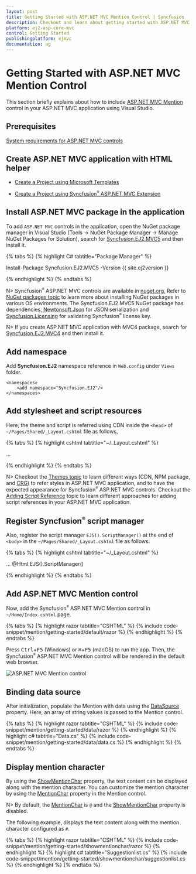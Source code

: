 ```yaml
---
layout: post
title: Getting Started with ASP.NET MVC Mention Control | Syncfusion
description: Checkout and learn about getting started with ASP.NET MVC Mention control of Syncfusion Essential JS 2 and more details.
platform: ej2-asp-core-mvc
control: Getting Started
publishingplatform: ejmvc
documentation: ug
---
```


# Getting Started with ASP.NET MVC Mention Control

This section briefly explains about how to include [ASP.NET MVC Mention](https://www.syncfusion.com/aspnet-mvc-ui-controls/mention) control in your ASP.NET MVC application using Visual Studio.

## Prerequisites

[System requirements for ASP.NET MVC controls](https://ej2.syncfusion.com/aspnetmvc/documentation/system-requirements)

## Create ASP.NET MVC application with HTML helper

* [Create a Project using Microsoft Templates](https://learn.microsoft.com/en-us/aspnet/mvc/overview/getting-started/introduction/getting-started#create-your-first-app)

* [Create a Project using Syncfusion<sup style="font-size:70%">&reg;</sup> ASP.NET MVC Extension](https://ej2.syncfusion.com/aspnetmvc/documentation/getting-started/project-template)

## Install ASP.NET MVC package in the application

To add `ASP.NET MVC` controls in the application, open the NuGet package manager in Visual Studio (Tools → NuGet Package Manager → Manage NuGet Packages for Solution), search for [Syncfusion.EJ2.MVC5](https://www.nuget.org/packages/Syncfusion.EJ2.MVC5) and then install it.

{% tabs %}
{% highlight C# tabtitle="Package Manager" %}

Install-Package Syncfusion.EJ2.MVC5 -Version {{ site.ej2version }}

{% endhighlight %}
{% endtabs %}

N> Syncfusion<sup style="font-size:70%">&reg;</sup> ASP.NET MVC controls are available in [nuget.org.](https://www.nuget.org/packages?q=syncfusion.EJ2) Refer to [NuGet packages topic](https://ej2.syncfusion.com/aspnetmvc/documentation/nuget-packages) to learn more about installing NuGet packages in various OS environments. The Syncfusion.EJ2.MVC5 NuGet package has dependencies, [Newtonsoft.Json](https://www.nuget.org/packages/Newtonsoft.Json/) for JSON serialization and [Syncfusion.Licensing](https://www.nuget.org/packages/Syncfusion.Licensing/) for validating Syncfusion<sup style="font-size:70%">&reg;</sup> license key.

N> If you create ASP.NET MVC application with MVC4 package, search for [Syncfusion.EJ2.MVC4](https://www.nuget.org/packages/Syncfusion.EJ2.MVC4) and then install it.

## Add namespace

Add **Syncfusion.EJ2** namespace reference in `Web.config` under `Views` folder.

```
<namespaces>
    <add namespace="Syncfusion.EJ2"/>
</namespaces>
```

## Add stylesheet and script resources

Here, the theme and script is referred using CDN inside the `<head>` of `~/Pages/Shared/_Layout.cshtml` file as follows,

{% tabs %}
{% highlight cshtml tabtitle="~/_Layout.cshtml" %}

<head>
    ...
    <!-- Syncfusion ASP.NET MVC controls styles -->
    <link rel="stylesheet" href="https://cdn.syncfusion.com/ej2/{{ site.ej2version }}/fluent.css" />
    <!-- Syncfusion ASP.NET MVC controls scripts -->
    <script src="https://cdn.syncfusion.com/ej2/{{ site.ej2version }}/dist/ej2.min.js"></script>
</head>

{% endhighlight %}
{% endtabs %}

N> Checkout the [Themes topic](https://ej2.syncfusion.com/aspnetmvc/documentation/appearance/theme) to learn different ways (CDN, NPM package, and [CRG](https://ej2.syncfusion.com/aspnetmvc/documentation/common/custom-resource-generator)) to refer styles in ASP.NET MVC application, and to have the expected appearance for Syncfusion<sup style="font-size:70%">&reg;</sup> ASP.NET MVC controls. Checkout the [Adding Script Reference](https://ej2.syncfusion.com/aspnetmvc/documentation/common/adding-script-references) topic to learn different approaches for adding script references in your ASP.NET MVC application.

## Register Syncfusion<sup style="font-size:70%">&reg;</sup> script manager

Also, register the script manager `EJS().ScriptManager()` at the end of `<body>` in the `~/Pages/Shared/_Layout.cshtml` file as follows.

{% tabs %}
{% highlight cshtml tabtitle="~/_Layout.cshtml" %}

<body>
...
    <!-- Syncfusion ASP.NET MVC Script Manager -->
    @Html.EJS().ScriptManager()
</body>

{% endhighlight %}
{% endtabs %}

## Add ASP.NET MVC Mention control

Now, add the Syncfusion<sup style="font-size:70%">&reg;</sup> ASP.NET MVC Mention control in `~/Home/Index.cshtml` page.

{% tabs %}
{% highlight razor tabtitle="CSHTML" %}
{% include code-snippet/mention/getting-started/default/razor %}
{% endhighlight %}
{% endtabs %}

Press <kbd>Ctrl</kbd>+<kbd>F5</kbd> (Windows) or <kbd>⌘</kbd>+<kbd>F5</kbd> (macOS) to run the app. Then, the Syncfusion<sup style="font-size:70%">&reg;</sup> ASP.NET MVC Mention control will be rendered in the default web browser.

![ASP.NET MVC Mention control](./images/mention-control.png)

## Binding data source

After initialization, populate the Mention with data using the [DataSource](https://help.syncfusion.com/cr/aspnetmvc-js2/Syncfusion.EJ2.DropDowns.Mention.html#Syncfusion_EJ2_DropDowns_Mention_DataSource) property. Here, an array of string values is passed to the Mention control.

{% tabs %}
{% highlight razor tabtitle="CSHTML" %}
{% include code-snippet/mention/getting-started/data/razor %}
{% endhighlight %}
{% highlight c# tabtitle="Data.cs" %}
{% include code-snippet/mention/getting-started/data/data.cs %}
{% endhighlight %}
{% endtabs %}

## Display mention character

By using the [ShowMentionChar](https://help.syncfusion.com/cr/aspnetmvc-js2/Syncfusion.EJ2.DropDowns.Mention.html#Syncfusion_EJ2_DropDowns_Mention_ShowMentionChar) property, the text content can be displayed along with the mention character. You can customize the mention character by using the [MentionChar](https://help.syncfusion.com/cr/aspnetmvc-js2/Syncfusion.EJ2.DropDowns.Mention.html#Syncfusion_EJ2_DropDowns_Mention_MentionChar) property in the Mention control.

N> By default, the [MentionChar](https://help.syncfusion.com/cr/aspnetmvc-js2/Syncfusion.EJ2.DropDowns.Mention.html#Syncfusion_EJ2_DropDowns_Mention_MentionChar) is `@` and the [ShowMentionChar](https://help.syncfusion.com/cr/aspnetmvc-js2/Syncfusion.EJ2.DropDowns.Mention.html#Syncfusion_EJ2_DropDowns_Mention_ShowMentionChar) property is disabled.

The following example, displays the text content along with the mention character configured as `#`.

{% tabs %}
{% highlight razor tabtitle="CSHTML" %}
{% include code-snippet/mention/getting-started/showmentionchar/razor %}
{% endhighlight %}
{% highlight c# tabtitle="Suggestionlist.cs" %}
{% include code-snippet/mention/getting-started/showmentionchar/suggestionlist.cs %}
{% endhighlight %}
{% endtabs %}
